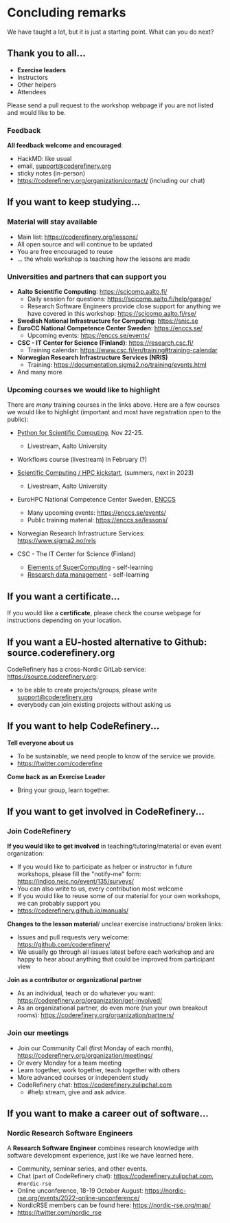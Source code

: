 # Concluding remarks

We have taught a lot, but it is just a starting point.  What can you
do next?


## Thank you to all...
- **Exercise leaders**
- Instructors
- Other helpers
- Attendees

Please send a pull request to the workshop webpage if you are not
listed and would like to be.


### Feedback

**All feedback welcome and encouraged**:
- HackMD: like usual
- email, support@coderefinery.org
- sticky notes (in-person)
- https://coderefinery.org/organization/contact/ (including our chat)



## If you want to keep studying...

### Material will stay available

- Main list: https://coderefinery.org/lessons/
- All open source and will continue to be updated
- You are free encouraged to reuse
- ... the whole workshop is teaching how the lessons are made

### Universities and partners that can support you

* **Aalto Scientific Computing**: https://scicomp.aalto.fi/
  * Daily session for questions: https://scicomp.aalto.fi/help/garage/
  * Research Software Engineers provide close support for anything we
    have covered in this workshop: https://scicomp.aalto.fi/rse/
* **Swedish National Infrastructure for Computing**: https://snic.se
* **EuroCC National Competence Center Sweden**: https://enccs.se/
  * Upcoming events: https://enccs.se/events/
* **CSC - IT Center for Science (Finland)**: https://research.csc.fi/
  * Training calendar: https://www.csc.fi/en/training#training-calendar
* **Norwegian Research Infrastructure Services (NRIS)**
  * Training: https://documentation.sigma2.no/training/events.html
* And many more


### Upcoming courses we would like to highlight

There are *many* training courses in the links above.  Here are a few
courses we would like to highlight (important and most have
registration open to the public):

* [Python for Scientific
  Computing](https://scicomp.aalto.fi/training/scip/python-for-scicomp-2022/),
  Nov 22-25.
  * Livestream, Aalto University

* Workflows course (livestream) in February (?)

* [Scientific Computing / HPC
  kickstart](https://scicomp.aalto.fi/training/),
  (summers, next in 2023)
  * Livestream, Aalto University


* EuroHPC National Competence Center Sweden,
  [ENCCS](https://enccs.se/)
  * Many upcoming events: https://enccs.se/events/
  * Public training material: https://enccs.se/lessons/

* Norwegian Research Infrastructure Services: https://www.sigma2.no/nris

* CSC - The IT Center for Science (Finland)
  * [Elements of
    SuperComputing](https://edukamu.fi/elements-of-supercomputing) - self-learning
  * [Research data
    management](https://ssl.eventilla.com/event/v8B6B) - self-learning



## If you want a certificate...

If you would like a **certificate**, please check the course webpage
for instructions depending on your location.



## If you want a EU-hosted alternative to Github: source.coderefinery.org

CodeRefinery has a cross-Nordic GitLab service: https://source.coderefinery.org:

- to be able to create projects/groups, please write support@coderefinery.org
- everybody can join existing projects without asking us



## If you want to help CodeRefinery...

**Tell everyone about us**
- To be sustainable, we need people to know of the service we provide.
- https://twitter.com/coderefine

**Come back as an Exercise Leader**
- Bring your group, learn together.



## If you want to get involved in CodeRefinery...

### Join CodeRefinery

**If you would like to get involved** in teaching/tutoring/material or even event organization:
- If you would like to participate as helper or instructor in future
  workshops, please fill the "notify-me" form: https://indico.neic.no/event/135/surveys/
- You can also write to us, every contribution most welcome
- If you would like to reuse some of our material for your own workshops, we can probably support you
- https://coderefinery.github.io/manuals/

**Changes to the lesson material**/ unclear exercise instructions/ broken links:
- Issues and pull requests very welcome: https://github.com/coderefinery/
- We usually go through all issues latest before each workshop and are happy to
  hear about anything that could be improved from participant view

**Join as a contributor or organizational partner**
- As an individual, teach or do whatever you want:
  https://coderefinery.org/organization/get-involved/
- As an organizational partner, do even more (run your own breakout
  rooms): https://coderefinery.org/organization/partners/


### Join our meetings
* Join our Community Call (first Monday of each month),
  https://coderefinery.org/organization/meetings/
* Or every Monday for a team meeting
* Learn together, work together, teach together with others
* More advanced courses or independent study
* CodeRefinery chat: https://coderefinery.zulipchat.com
  * #help stream, give and ask advice.



## If you want to make a career out of software...


### Nordic Research Software Engineers

A **Research Software Engineer** combines research knowledge with
software development experience, just like we have learned here.

- Community, seminar series, and other events.
- Chat (part of CodeRefinery chat): https://coderefinery.zulipchat.com, `#nordic-rse`
- Online unconference, 18-19 October August: https://nordic-rse.org/events/2022-online-unconference/
- NordicRSE members can be found here: https://nordic-rse.org/map/
- https://twitter.com/nordic_rse
